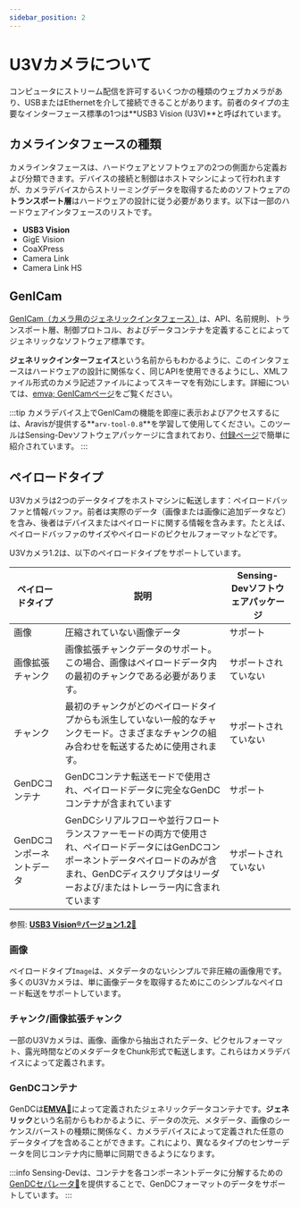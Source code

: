 ```yaml
---
sidebar_position: 2
---
```


# U3Vカメラについて

コンピュータにストリーム配信を許可するいくつかの種類のウェブカメラがあり、USBまたはEthernetを介して接続できることがあります。前者のタイプの主要なインターフェース標準の1つは**USB3 Vision (U3V)**と呼ばれています。

## カメラインタフェースの種類

カメラインタフェースは、ハードウェアとソフトウェアの2つの側面から定義および分類できます。デバイスの接続と制御はホストマシンによって行われますが、カメラデバイスからストリーミングデータを取得するためのソフトウェアの**トランスポート層**はハードウェアの設計に従う必要があります。以下は一部のハードウェアインタフェースのリストです。

* **USB3 Vision**
* GigE Vision
* CoaXPress
* Camera Link
* Camera Link HS

## GenICam

[GenICam（カメラ用のジェネリックインタフェース）](https://www.emva.org/standards-technology/genicam/)は、API、名前規則、トランスポート層、制御プロトコル、およびデータコンテナを定義することによってジェネリックなソフトウェア標準です。

**ジェネリックインターフェイス**という名前からもわかるように、このインタフェースはハードウェアの設計に関係なく、同じAPIを使用できるようにし、XMLファイル形式のカメラ記述ファイルによってスキーマを有効にします。詳細については、[emva; GenICamページ](https://www.emva.org/standards-technology/genicam/)をご覧ください。

:::tip
カメラデバイス上でGenICamの機能を即座に表示およびアクセスするには、Aravisが提供する**`arv-tool-0.8`**を学習して使用してください。このツールはSensing-Devソフトウェアパッケージに含まれており、[付録ページ](/docs/external/aravis/arv-tools.md)で簡単に紹介されています。
:::

## ペイロードタイプ

U3Vカメラは2つのデータタイプをホストマシンに転送します：ペイロードバッファと情報バッファ。前者は実際のデータ（画像または画像に追加データなど）を含み、後者はデバイスまたはペイロードに関する情報を含みます。たとえば、ペイロードバッファのサイズやペイロードのピクセルフォーマットなどです。

U3Vカメラ1.2は、以下のペイロードタイプをサポートしています。

| ペイロードタイプ | 説明 | Sensing-Devソフトウェアパッケージ | 
| --------   | ------- | ------- |
| 画像 | 圧縮されていない画像データ | サポート | 
| 画像拡張チャンク | 画像拡張チャンクデータのサポート。この場合、画像はペイロードデータ内の最初のチャンクである必要があります。 | サポートされていない | 
| チャンク | 最初のチャンクがどのペイロードタイプからも派生していない一般的なチャンクモード。さまざまなチャンクの組み合わせを転送するために使用されます。 | サポートされていない | 
| GenDCコンテナ | GenDCコンテナ転送モードで使用され、ペイロードデータに完全なGenDCコンテナが含まれています | サポート | 
| GenDCコンポーネントデータ | GenDCシリアルフローや並行フロートランスファーモードの両方で使用され、ペイロードデータにはGenDCコンポーネントデータペイロードのみが含まれ、GenDCディスクリプタはリーダーおよび/またはトレーラー内に含まれています | サポートされていない | 

参照: [**USB3 Vision®バージョン1.2**&#128279;](https://www.automate.org/a3-content/usb3-vision-standard)

### 画像

ペイロードタイプ`Image`は、メタデータのないシンプルで非圧縮の画像用です。多くのU3Vカメラは、単に画像データを取得するためにこのシンプルなペイロード転送をサポートしています。

### チャンク/画像拡張チャンク

一部のU3Vカメラは、画像、画像から抽出されたデータ、ピクセルフォーマット、露光時間などのメタデータをChunk形式で転送します。これらはカメラデバイスによって定義されます。

### GenDCコンテナ

GenDCは[**EMVA**&#128279;](https://www.emva.org/)によって定義されたジェネリックデータコンテナです。**ジェネリック**という名前からもわかるように、データの次元、メタデータ、画像のシーケンス/バーストの種類に関係なく、カメラデバイスによって定義された任意のデータタイプを含めることができます。これにより、異なるタイプのセンサーデータを同じコンテナ内に簡単に同期できるようになります。

:::info
Sensing-Devは、コンテナを各コンポーネントデータに分解するための[GenDCセパレータ&#128279;](https://github.com/Sensing-Dev/GenDC)を提供することで、GenDCフォーマットのデータをサポートしています。
:::

